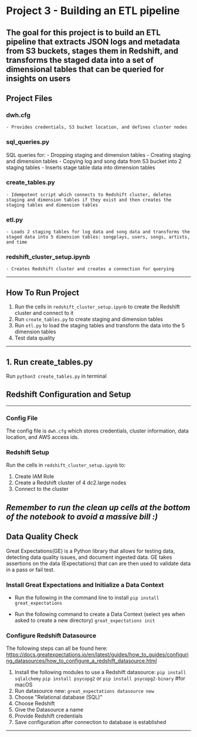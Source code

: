# Project 3 - Building an ETL pipeline
The goal for this project is to build an ETL pipeline that extracts JSON logs and metadata from S3 buckets, stages them in Redshift, and transforms the staged data into a set of dimensional tables that can be queried for insights on users
---

## Project Files
### dwh.cfg
    - Provides credentials, S3 bucket location, and defines cluster nodes

### sql_queries.py
SQL queries for:
    - Dropping staging and dimension tables
    - Creating staging and dimension tables
    - Copying log and song data from S3 bucket into 2 staging tables
    - Inserts stage table data into dimension tables

### create_tables.py
    - Idempotent script which connects to Redshift cluster, deletes staging and dimension tables if they exist and then creates the staging tables and dimension tables
    
### etl.py
    - Loads 2 staging tables for log data and song data and transforms the staged data into 5 dimension tables: songplays, users, songs, artists, and time
    
### redshift_cluster_setup.ipynb
    - Creates Redshift cluster and creates a connection for querying
    
---
## How To Run Project
1. Run the cells in `redshift_cluster_setup.ipynb` to create the Redshift cluster and connect to it
2. Run `create_tables.py` to create staging and dimension tables
3. Run `etl.py` to load the staging tables and transform the data into the 5 dimension tables
4. Test data quality

---
## 1. Run create_tables.py
Run `python3 create_tables.py` in terminal


## Redshift Configuration and Setup
---
### Config File
The config file is `dwh.cfg` which stores credentials, cluster information, data location, and AWS access ids.

### Redshift Setup
Run the cells in `redshift_cluster_setup.ipynb` to:
1. Create IAM Role
2. Create a Redshift cluster of 4 dc2.large nodes
3. Connect to the cluster

<em>Remember to run the clean up cells at the bottom of the notebook to avoid a massive bill :)</em>
---
## Data Quality Check
Great Expectations(GE) is a Python library that allows for testing data, detecting data quality issues, and document ingested data.
GE takes assertions on the data (Expectations) that can are then used to validate data in a pass or fail test.

### Install Great Expectations and Initialize a Data Context
* Run the following in the command line to install
`pip install great_expectations`

* Run the following command to create a Data Context (select yes when asked to create a new directory)
`great_expectations init`

### Configure Redshift Datasource
The following steps can all be found here: https://docs.greatexpectations.io/en/latest/guides/how_to_guides/configuring_datasources/how_to_configure_a_redshift_datasource.html

1. Install the following modules to use a Redshift datasource:
`pip install sqlalchemy`
`pip install psycopg2`
or
`pip install psycopg2-binary` #for macOS
2. Run datasource new: `great_expectations datasource new`
3. Choose "Relational database (SQL)"
4. Choose Redshift
5. Give the Datasource a name
6. Provide Redshift credentials 
7. Save configuration after connection to database is established

---
## 